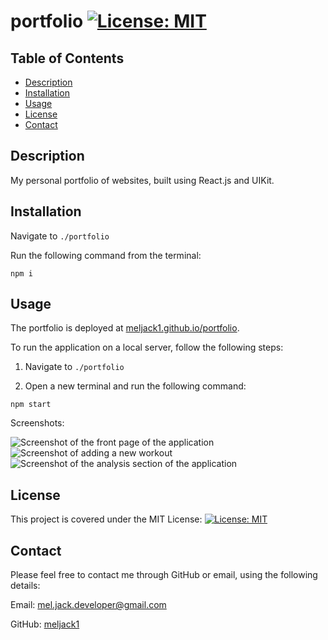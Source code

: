 # portfolio [![License: MIT](https://img.shields.io/badge/License-MIT-yellow.svg)](https://opensource.org/licenses/MIT)

## Table of Contents
* [Description](#description)
* [Installation](#installation)
* [Usage](#usage)
* [License](#license)
* [Contact](#contact)

## Description
My personal portfolio of websites, built using React.js and UIKit. 

## Installation
Navigate to ```./portfolio```

Run the following command from the terminal: 

```npm i```

## Usage
The portfolio is deployed at [meljack1.github.io/portfolio](https://meljack1.github.io/portfolio). 

To run the application on a local server, follow the following steps: 

1. Navigate to ```./portfolio```

2. Open a new terminal and run the following command:

```npm start```

Screenshots:

![Screenshot of the front page of the application](./public/screenshots/screenshot1.PNG)
![Screenshot of adding a new workout](./public/screenshots/screenshot2.PNG)
![Screenshot of the analysis section of the application](./public/screenshots/screenshot3.PNG)

## License 
This project is covered under the MIT License: [![License: MIT](https://img.shields.io/badge/License-MIT-yellow.svg)](https://opensource.org/licenses/MIT)

## Contact
Please feel free to contact me through GitHub or email, using the following details: 

Email: mel.jack.developer@gmail.com

GitHub: [meljack1](https://github.com/meljack1/)

